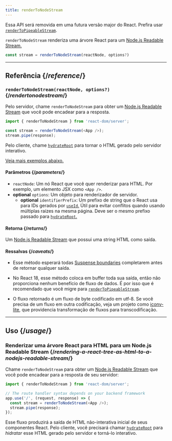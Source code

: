 ```yaml
---
title: renderToNodeStream
---
```


<Deprecated>

Essa API será removida em uma futura versão major do React. Prefira usar [`renderToPipeableStream`](/reference/react-dom/server/renderToPipeableStream).

</Deprecated>

<Intro>

`renderToNodeStream` renderiza uma árvore React para um [Node.js Readable Stream.](https://nodejs.org/api/stream.html#readable-streams)

```js
const stream = renderToNodeStream(reactNode, options?)
```

</Intro>

<InlineToc />

---

## Referência {/*reference*/}

### `renderToNodeStream(reactNode, options?)` {/*rendertonodestream*/}

Pelo servidor, chame `renderToNodeStream` para obter um [Node.js Readable Stream](https://nodejs.org/api/stream.html#readable-streams) que você pode encadear para a resposta.

```js
import { renderToNodeStream } from 'react-dom/server';

const stream = renderToNodeStream(<App />);
stream.pipe(response);
```

Pelo cliente, chame [`hydrateRoot`](/reference/react-dom/client/hydrateRoot) para tornar o HTML gerado pelo servidor interativo.

[Veja mais exemplos abaixo.](#usage)

#### Parâmetros {/*parameters*/}

* `reactNode`: Um nó React que você quer renderizar para HTML. Por exemplo, um elemento JSX como `<App />`.
* **optional** `options`: Um objeto para renderizador de servidor.
  * **optional** `identifierPrefix`: Um prefixo de string que o React usa para IDs gerados por [`useId`.](/reference/react/useId) Útil para evitar conflitos quando usando múltiplas raizes na mesma página. Deve ser o mesmo prefixo passado para [`hydrateRoot`.](/reference/react-dom/client/hydrateRoot#parameters)

#### Retorna {/*returns*/}

Um [Node.js Readable Stream](https://nodejs.org/api/stream.html#readable-streams) que possui uma string HTML como saída.

#### Ressalvas {/*caveats*/}

* Esse método esperará todas [Suspense boundaries](/reference/react/Suspense) completarem antes de retornar qualquer saída.

* No React 18, esse método coloca em buffer toda sua saída, então não proporciona nenhum benefício de fluxo de dados. É por isso que é recomendado que você migre para [`renderToPipeableStream`](/reference/react-dom/server/renderToPipeableStream).

* O fluxo retornado é um fluxo de byte codificado em utf-8. Se você precisa de um fluxo em outra codificação, veja um projeto como [iconv-lite](https://www.npmjs.com/package/iconv-lite), que providencia transformação de fluxos para transcodificação.

---

## Uso {/*usage*/}

### Renderizar uma árvore React para HTML para um Node.js Readable Stream {/*rendering-a-react-tree-as-html-to-a-nodejs-readable-stream*/}

Chame `renderToNodeStream` para obter um [Node.js Readable Stream](https://nodejs.org/api/stream.html#readable-streams) que você pode encadear para a resposta de seu servidor:

```js {5-6}
import { renderToNodeStream } from 'react-dom/server';

// The route handler syntax depends on your backend framework
app.use('/', (request, response) => {
  const stream = renderToNodeStream(<App />);
  stream.pipe(response);
});
```

Esse fluxo produzirá a saída de HTML não-interativa inicial de seus componentes React. Pelo cliente, você precisará chamar [`hydrateRoot`](/reference/react-dom/client/hydrateRoot) para *hidratar* esse HTML gerado pelo servidor e torná-lo interativo.
